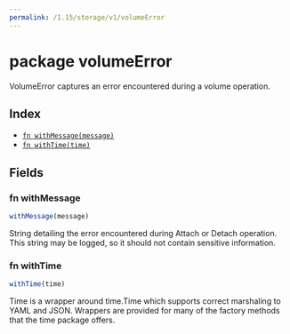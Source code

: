 ```yaml
---
permalink: /1.15/storage/v1/volumeError
---
```


# package volumeError

VolumeError captures an error encountered during a volume operation.

## Index

* [`fn withMessage(message)`](#fn-withmessage)
* [`fn withTime(time)`](#fn-withtime)

## Fields

### fn withMessage

```ts
withMessage(message)
```

String detailing the error encountered during Attach or Detach operation. This string may be logged, so it should not contain sensitive information.

### fn withTime

```ts
withTime(time)
```

Time is a wrapper around time.Time which supports correct marshaling to YAML and JSON.  Wrappers are provided for many of the factory methods that the time package offers.